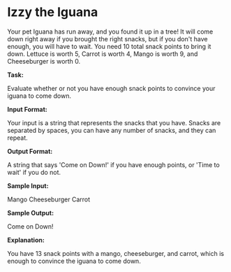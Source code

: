 
# Izzy the Iguana

Your pet Iguana has run away, and you found it up in a tree! It will come down right away if you brought the right snacks, but if you don't have enough, you will have to wait. You need 10 total snack points to bring it down. Lettuce is worth 5, Carrot is worth 4, Mango is worth 9, and Cheeseburger is worth 0. 

**Task:**

Evaluate whether or not you have enough snack points to convince your iguana to come down. 

**Input Format:**

Your input is a string that represents the snacks that you have. Snacks are separated by spaces, you can have any number of snacks, and they can repeat. 

**Output Format:**

A string that says 'Come on Down!' if you have enough points, or 'Time to wait' if you do not.  

**Sample Input:**

Mango Cheeseburger Carrot 

**Sample Output:**

Come on Down!

**Explanation:**
  
You have 13 snack points with a mango, cheeseburger, and carrot, which is enough to convince the iguana to come down.